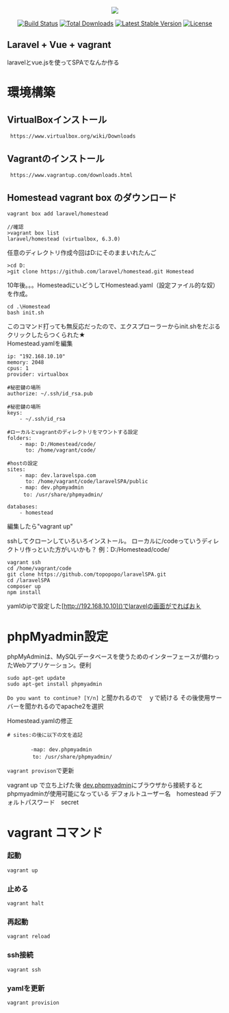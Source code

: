 <p align="center"><img src="https://laravel.com/assets/img/components/logo-laravel.svg"></p>

<p align="center">
<a href="https://travis-ci.org/laravel/framework"><img src="https://travis-ci.org/laravel/framework.svg" alt="Build Status"></a>
<a href="https://packagist.org/packages/laravel/framework"><img src="https://poser.pugx.org/laravel/framework/d/total.svg" alt="Total Downloads"></a>
<a href="https://packagist.org/packages/laravel/framework"><img src="https://poser.pugx.org/laravel/framework/v/stable.svg" alt="Latest Stable Version"></a>
<a href="https://packagist.org/packages/laravel/framework"><img src="https://poser.pugx.org/laravel/framework/license.svg" alt="License"></a>
</p>

## Laravel + Vue + vagrant

laravelとvue.jsを使ってSPAでなんか作る

# 環境構築
## VirtualBoxインストール
``` https://www.virtualbox.org/wiki/Downloads```
## Vagrantのインストール
``` https://www.vagrantup.com/downloads.html```

## Homestead vagrant box のダウンロード
```
vagrant box add laravel/homestead 

//確認
>vagrant box list
laravel/homestead (virtualbox, 6.3.0)
```

任意のディレクトリ作成今回はD:にそのままいれたんご
```
>cd D: 
>git clone https://github.com/laravel/homestead.git Homestead
```

10年後。。。HomesteadにいどうしてHomestead.yaml（設定ファイル的な奴） を作成。
```
cd .\Homestead
bash init.sh
```
このコマンド打っても無反応だったので、エクスプローラーからinit.shをだぶるクリックしたらつくられた★<br>
Homestead.yamlを編集

```
ip: "192.168.10.10"
memory: 2048
cpus: 1
provider: virtualbox

#秘密鍵の場所
authorize: ~/.ssh/id_rsa.pub

#秘密鍵の場所
keys:
    - ~/.ssh/id_rsa

#ローカルとvagrantのディレクトリをマウントする設定
folders:
    - map: D:/Homestead/code/
      to: /home/vagrant/code/

#hostの設定
sites:
    - map: dev.laravelspa.com 
      to: /home/vagrant/code/laravelSPA/public
    - map: dev.phpmyadmin
　　  to: /usr/share/phpmyadmin/

databases:
    - homestead
```
編集したら"vagrant up"

sshしてクローンしていろいろインストール。
ローカルに/codeっていうディレクトリ作っといた方がいいかも？
例：D:/Homestead/code/

```
vagrant ssh
cd /home/vagrant/code
git clone https://github.com/topopopo/laravelSPA.git
cd /laravelSPA
composer up
npm install
```

yamlのipで設定した[http://192.168.10.10]()でlaravelの画面がでればおｋ

# phpMyadmin設定
phpMyAdminは、MySQLデータベースを使うためのインターフェースが備わったWebアプリケーション。便利

```
sudo apt-get update
sudo apt-get install phpmyadmin
```
``Do you want to continue? [Y/n]``
と聞かれるので　ｙで続ける
その後使用サーバーを聞かれるのでapache2を選択

Homestead.yamlの修正
```
# sites:の後に以下の文を追記
　　
　　　　 -map: dev.phpmyadmin
　　　　　to: /usr/share/phpmyadmin/
```
``vagrant provison``で更新

vagrant up で立ち上げた後
[dev.phpmyadmin](dev.phpmyadmin)にブラウザから接続するとphpmyadminが使用可能になっている
デフォルトユーザー名　homestead
デフォルトパスワード　secret



# vagrant コマンド
### 起動

``
vagrant up
``

### 止める

``
vagrant halt
``

### 再起動

``
vagrant reload
``

### ssh接続

``
vagrant ssh
``

### yamlを更新

``
vagrant provision
``


